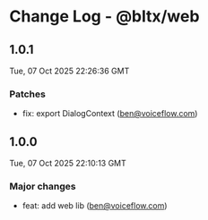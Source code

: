 # Change Log - @bltx/web

<!-- This log was last generated on Tue, 07 Oct 2025 22:26:36 GMT and should not be manually modified. -->

<!-- Start content -->

## 1.0.1

Tue, 07 Oct 2025 22:26:36 GMT

### Patches

- fix: export DialogContext (ben@voiceflow.com)

## 1.0.0

Tue, 07 Oct 2025 22:10:13 GMT

### Major changes

- feat: add web lib (ben@voiceflow.com)
